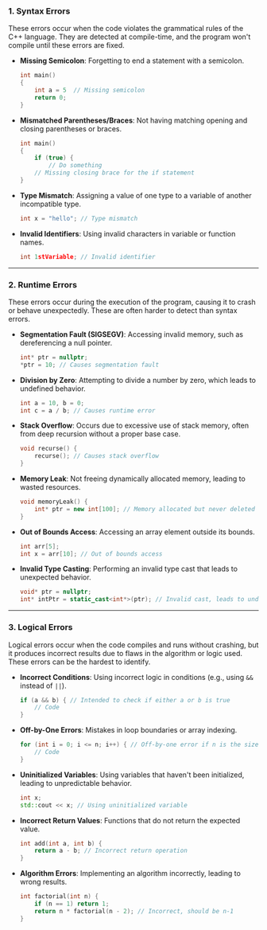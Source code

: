 
### 1. Syntax Errors

These errors occur when the code violates the grammatical rules of the C++ language. They are detected at compile-time, and the program won't compile until these errors are fixed.

- **Missing Semicolon**: Forgetting to end a statement with a semicolon.
  ```cpp
  int main() 
  {
      int a = 5  // Missing semicolon
      return 0;
  }
  ```

- **Mismatched Parentheses/Braces**: Not having matching opening and closing parentheses or braces.
  ```cpp
  int main() 
  {
      if (true) {
          // Do something
      // Missing closing brace for the if statement
  }
  ```

- **Type Mismatch**: Assigning a value of one type to a variable of another incompatible type.
  ```cpp
  int x = "hello"; // Type mismatch
  ```

- **Invalid Identifiers**: Using invalid characters in variable or function names.
  ```cpp
  int 1stVariable; // Invalid identifier
  ```

---
### 2. Runtime Errors

These errors occur during the execution of the program, causing it to crash or behave unexpectedly. These are often harder to detect than syntax errors.

- **Segmentation Fault (SIGSEGV)**: Accessing invalid memory, such as dereferencing a null pointer.
  ```cpp
  int* ptr = nullptr;
  *ptr = 10; // Causes segmentation fault
  ```

- **Division by Zero**: Attempting to divide a number by zero, which leads to undefined behavior.
  ```cpp
  int a = 10, b = 0;
  int c = a / b; // Causes runtime error
  ```

- **Stack Overflow**: Occurs due to excessive use of stack memory, often from deep recursion without a proper base case.
  ```cpp
  void recurse() {
      recurse(); // Causes stack overflow
  }
  ```

- **Memory Leak**: Not freeing dynamically allocated memory, leading to wasted resources.
  ```cpp
  void memoryLeak() {
      int* ptr = new int[100]; // Memory allocated but never deleted
  }
  ```

- **Out of Bounds Access**: Accessing an array element outside its bounds.
  ```cpp
  int arr[5];
  int x = arr[10]; // Out of bounds access
  ```

- **Invalid Type Casting**: Performing an invalid type cast that leads to unexpected behavior.
  ```cpp
  void* ptr = nullptr;
  int* intPtr = static_cast<int*>(ptr); // Invalid cast, leads to undefined behavior
  ```

---
### 3. Logical Errors

Logical errors occur when the code compiles and runs without crashing, but it produces incorrect results due to flaws in the algorithm or logic used. These errors can be the hardest to identify.

- **Incorrect Conditions**: Using incorrect logic in conditions (e.g., using `&&` instead of `||`).
  ```cpp
  if (a && b) { // Intended to check if either a or b is true
      // Code
  }
  ```

- **Off-by-One Errors**: Mistakes in loop boundaries or array indexing.
  ```cpp
  for (int i = 0; i <= n; i++) { // Off-by-one error if n is the size of an array
      // Code
  }
  ```

- **Uninitialized Variables**: Using variables that haven't been initialized, leading to unpredictable behavior.
  ```cpp
  int x; 
  std::cout << x; // Using uninitialized variable
  ```

- **Incorrect Return Values**: Functions that do not return the expected value.
  ```cpp
  int add(int a, int b) {
      return a - b; // Incorrect return operation
  }
  ```

- **Algorithm Errors**: Implementing an algorithm incorrectly, leading to wrong results.
  ```cpp
  int factorial(int n) {
      if (n == 1) return 1; 
      return n * factorial(n - 2); // Incorrect, should be n-1
  }
  ```
